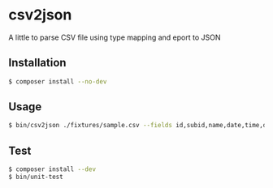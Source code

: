 # csv2json

A little to parse CSV file using type mapping and eport to JSON 

## Installation
```bash
$ composer install --no-dev
```

## Usage
```bash
$ bin/csv2json ./fixtures/sample.csv --fields id,subid,name,date,time,datetime,length,valid,invalid --aggregate length --desc ./fixtures/description.txt --pretty
```

## Test
```bash
$ composer install --dev
$ bin/unit-test
```
